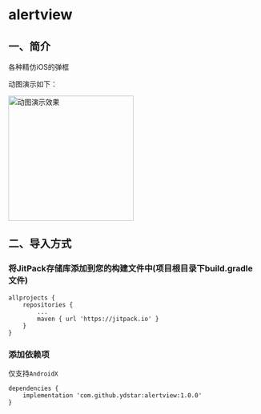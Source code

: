 # alertview

## 一、简介
各种精仿iOS的弹框

动图演示如下：

<img src="https://github.com/ydstar/alertview/blob/master/preview/alertView.gif" alt="动图演示效果" width="250px">



## 二、导入方式
### 将JitPack存储库添加到您的构建文件中(项目根目录下build.gradle文件)
```
allprojects {
    repositories {
        ...
        maven { url 'https://jitpack.io' }
    }
}
```

### 添加依赖项
仅支持`AndroidX`
```
dependencies {
    implementation 'com.github.ydstar:alertview:1.0.0'
}
```